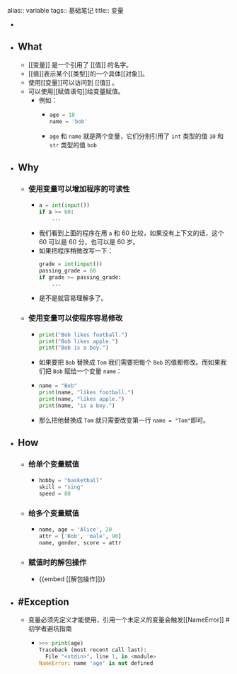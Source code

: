 alias:: variable
tags:: 基础笔记
title:: 变量

-
- ## What
	- [[变量]] 是一个引用了 [[值]] 的名字。
	- [[值]]表示某个[[类型]]的一个具体[[对象]]。
	- 使用[[变量]]可以访问到 [[值]] 。
	- 可以使用[[赋值语句]]给变量赋值。
		- 例如：
			- ```python
			  age = 10
			  name = 'bob'
			  ```
			- `age` 和 `name` 就是两个变量，它们分别引用了 `int` 类型的值 `10` 和 `str` 类型的值 `bob`
- ## Why
	- ### 使用变量可以增加程序的可读性
		- ```python
		  a = int(input())
		  if a >= 60:
		      ...
		  ```
		- 我们看到上面的程序在用 `a` 和 60 比较，如果没有上下文的话，这个 60 可以是 60 分，也可以是 60 岁。
		- 如果把程序稍微改写一下：
		  ```python
		  grade = int(input())
		  passing_grade = 60
		  if grade >= passing_grade:
		      ...
		  ```
		- 是不是就容易理解多了。
	- ### 使用变量可以使程序容易修改
		- ```python
		  print("Bob likes football.")
		  print("Bob likes apple.")
		  print("Bob is a boy.")
		  ```
		- 如果要把 `Bob` 替换成 `Tom` 我们需要把每个 `Bob` 的值都修改。而如果我们把 `Bob` 赋给一个变量 `name`：
		- ```python
		  name = "Bob"
		  print(name, "likes football.")
		  print(name, "likes apple.")
		  print(name, "is a boy.")
		  ```
		- 那么把他替换成 `Tom` 就只需要改变第一行 `name = "Tom"`即可。
- ## How
	- ### 给单个变量赋值
		- ```python
		  hobby = "basketball"
		  skill = "sing"
		  speed = 80
		  ```
	- ### 给多个变量赋值
		- ```python
		  name, age = 'Alice', 20
		  attr = ['Bob', 'male', 90]
		  name, gender, score = attr
		  ```
	- ### 赋值时的解包操作
		- {{embed [[解包操作]]}}
- ## #Exception
	- 变量必须先定义才能使用，引用一个未定义的变量会触发[[NameError]] #初学者避坑指南
		- ```python
		  >>> print(age)
		  Traceback (most recent call last):
		    File "<stdin>", line 1, in <module>
		  NameError: name 'age' is not defined
		  ```